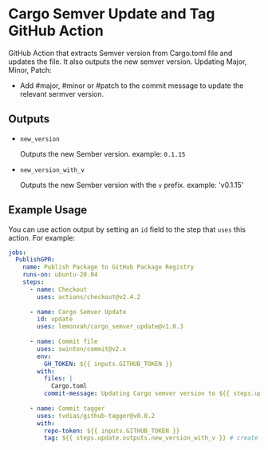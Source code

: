 # Cargo Semver Update and Tag GitHub Action

GitHub Action that extracts Semver version from Cargo.toml file and updates the file. It also outputs the new semver version.
Updating Major, Minor, Patch:
- Add #major, #minor or #patch to the commit message to update the relevant sermver version.

## Outputs

- `new_version`

  Outputs the new Sember version. example: `0.1.15`

- `new_version_with_v`

  Outputs the new Sember version with the `v` prefix. example: 'v0.1.15'

## Example Usage

You can use action output by setting an `id` field to the step that `uses` this action. For example:

```yaml
jobs:
  PublishGPR:
    name: Publish Package to GitHub Package Registry
    runs-on: ubuntu-20.04
    steps:
      - name: Checkout
        uses: actions/checkout@v2.4.2
        
      - name: Cargo Semver Update
        id: update
        uses: lemonxah/cargo_semver_update@v1.0.3
      
      - name: Commit file
        uses: swinton/commit@v2.x
        env:
          GH_TOKEN: ${{ inputs.GITHUB_TOKEN }}
        with:
          files: |
            Cargo.toml
          commit-message: Updating Cargo semver version to ${{ steps.update.outputs.new_version }} # commit message including the new version
        
      - name: Commit tagger
        uses: tvdias/github-tagger@v0.0.2
        with:
          repo-token: ${{ inputs.GITHUB_TOKEN }}
          tag: ${{ steps.update.outputs.new_version_with_v }} # create new tag with new version that includes the prefix `v`

```